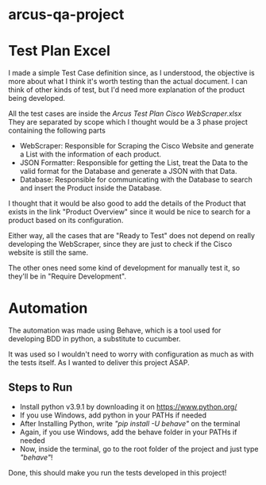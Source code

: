 # arcus-qa-project

# Test Plan Excel

I made a simple Test Case definition since, as I understood, the objective is more about what I think it's worth testing than the actual document. I can think of other kinds of test, but I'd need more explanation of the product being developed.

All the test cases are inside the *Arcus Test Plan Cisco WebScraper.xlsx* They are separated by scope which I thought would be a 3 phase project containing the following parts

* WebScraper: Responsible for Scraping the Cisco Website and generate a List with the information of each product.
* JSON Formatter: Responsible for getting the List, treat the Data to the valid format for the Database and generate a JSON with that Data.
* Database: Responsible for communicating with the Database to search and insert the Product inside the Database.

I thought that it would be also good to add the details of the Product that exists in the link "Product Overview" since it would be nice to search for a product based on its configuration.

Either way, all the cases that are "Ready to Test" does not depend on really developing the WebScraper, since they are just to check if the Cisco website is still the same.

The other ones need some kind of development for manually test it, so they'll be in "Require Development".

# Automation

The automation was made using Behave, which is a tool used for developing BDD in python, a substitute to cucumber.

It was used so I wouldn't need to worry with configuration as much as with the tests itself. As I wanted to deliver this project ASAP.

## Steps to Run

* Install python v3.9.1 by downloading it on https://www.python.org/
* If you use Windows, add python in your PATHs if needed
* After Installing Python, write *"pip install -U behave"* on the terminal 
* Again, if you use Windows, add the behave folder in your PATHs if needed
* Now, inside the terminal, go to the root folder of the project and just type *"behave"*!

Done, this should make you run the tests developed in this project!